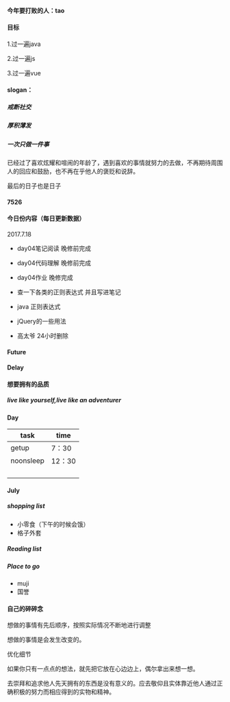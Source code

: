 #### 今年要打败的人：tao

#### 目标

1.过一遍java

2.过一遍js

3.过一遍vue





#### slogan：

##### 戒断社交

##### 厚积薄发

##### 一次只做一件事

已经过了喜欢炫耀和喧闹的年龄了，遇到喜欢的事情就努力的去做，不再期待周围人的回应和鼓励，也不再在乎他人的褒贬和说辞。

最后的日子也是日子



#### 7526

#### 今日份内容（每日更新数据）

2017.7.18

- day04笔记阅读   晚修前完成
- day04代码理解  晚修前完成
- day04作业         晚修完成
- 查一下各类的正则表达式 并且写进笔记



- java 正则表达式
- jQuery的一些用法
- 高太爷 24小时删除

#### Future

#### Delay

#### 想要拥有的品质

##### live like yourself,live like an adventurer



#### Day

| task      | time   |
| --------- | ------ |
| getup     | 7：30  |
| noonsleep | 12：30 |
|           |        |
|           |        |
|           |        |
|           |        |



#### July

##### shopping list

- 小零食（下午的时候会饿）
- 格子外套

##### Reading list

##### Place to go

- muji
- 国誉





#### 

#### 自己的碎碎念

想做的事情有先后顺序，按照实际情况不断地进行调整

想做的事情是会发生改变的。

优化细节

如果你只有一点点的想法，就先把它放在心边边上，偶尔拿出来想一想。

去崇拜和追求他人先天拥有的东西是没有意义的。应去敬仰且实体靠近他人通过正确积极的努力而相应得到的实物和精神。















